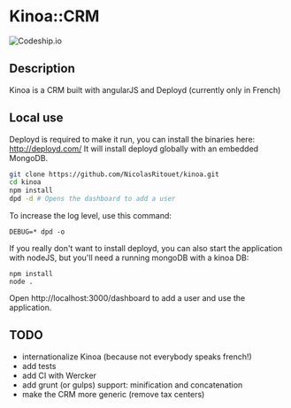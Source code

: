 Kinoa::CRM
=======
![Codeship.io](https://www.codeship.io/projects/9900cea0-b910-0131-2051-6e04503967cb/status)

Description
-----------
Kinoa is a CRM built with angularJS and Deployd (currently only in French)

Local use
-----------
Deployd is required to make it run, you can install the binaries here:
http://deployd.com/
It will install deployd globally with an embedded MongoDB.

````bash
git clone https://github.com/NicolasRitouet/kinoa.git
cd kinoa
npm install
dpd -d # Opens the dashboard to add a user
````
To increase the log level, use this command:
````
DEBUG=* dpd -o
````

If you really don't want to install deployd, you can also start the application with nodeJS, but you'll need a running mongoDB with a kinoa DB:
````
npm install
node .
````
Open http://localhost:3000/dashboard to add a user and use the application.


TODO
---
- internationalize Kinoa (because not everybody speaks french!)
- add tests
- add CI with Wercker
- add grunt (or gulps) support: minification and concatenation
- make the CRM more generic (remove tax centers)
